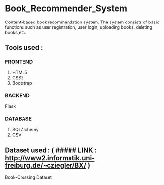 # Book_Recommender_System
Content-based book recommendation system.
The system consists of basic functions such as user registration, user login, uploading books, deleting books,etc.


## Tools used :
### FRONTEND
1. HTML5
2. CSS3
3. Bootstrap
### BACKEND
Flask
### DATABASE
1. SQLAlchemy
2. CSV


## Dataset used : ( ##### LINK : http://www2.informatik.uni-freiburg.de/~cziegler/BX/ )
Book-Crossing Dataset
